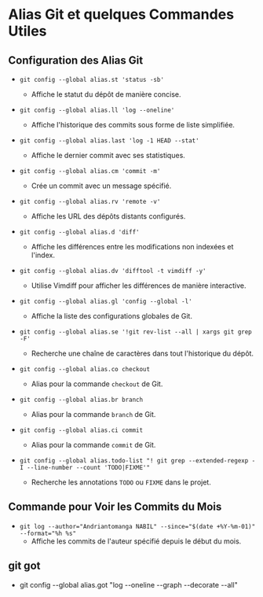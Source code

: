 # Alias Git et quelques Commandes Utiles

## Configuration des Alias Git

- `git config --global alias.st 'status -sb'`
  - Affiche le statut du dépôt de manière concise.

- `git config --global alias.ll 'log --oneline'`
  - Affiche l'historique des commits sous forme de liste simplifiée.

- `git config --global alias.last 'log -1 HEAD --stat'`
  - Affiche le dernier commit avec ses statistiques.

- `git config --global alias.cm 'commit -m'`
  - Crée un commit avec un message spécifié.

- `git config --global alias.rv 'remote -v'`
  - Affiche les URL des dépôts distants configurés.

- `git config --global alias.d 'diff'`
  - Affiche les différences entre les modifications non indexées et l'index.

- `git config --global alias.dv 'difftool -t vimdiff -y'`
  - Utilise Vimdiff pour afficher les différences de manière interactive.

- `git config --global alias.gl 'config --global -l'`
  - Affiche la liste des configurations globales de Git.

- `git config --global alias.se '!git rev-list --all | xargs git grep -F'`
  - Recherche une chaîne de caractères dans tout l'historique du dépôt.

- `git config --global alias.co checkout`
  - Alias pour la commande `checkout` de Git.

- `git config --global alias.br branch`
  - Alias pour la commande `branch` de Git.

- `git config --global alias.ci commit`
  - Alias pour la commande `commit` de Git.

- `git config --global alias.todo-list "! git grep --extended-regexp -I --line-number --count 'TODO|FIXME'"`
  - Recherche les annotations `TODO` ou `FIXME` dans le projet.

## Commande pour Voir les Commits du Mois

- `git log --author="Andriantomanga NABIL" --since="$(date +%Y-%m-01)" --format="%h %s"`
  - Affiche les commits de l'auteur spécifié depuis le début du mois.

 ## git got
- git config --global alias.got "log --oneline --graph --decorate --all"

